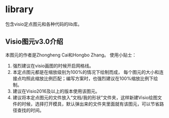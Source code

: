 # library
包含visio定点图元和各种代码的lib库。

## Visio图元v3.0介绍
本图元的作者是Zhongheng Cai和Hongbo Zhang。
使用小贴士：
1. 强烈建议在visio画图的时候开启网格线。
2. 本定点图元都是在缩放级别为100%的情况下绘制而成， 每个图元的大小和连接点均照此缩放比例匹配；编写方案时，也强烈建议在100%缩放比例下绘制。
3. 建议在Visio2016及以上的版本使用该图元。
4. 建议将本定点图元的文件放入“文档/我的形状”文件夹，这样新建Visio绘图文件的时候，选择打开模具，默认弹出来的文件夹里面就有该图元，可以节省路径查找的时间。


